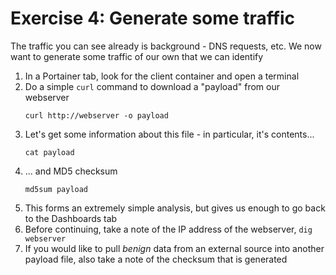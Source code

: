 # Exercise 4: Generate some traffic

The traffic you can see already is background - DNS requests, etc. We now want to generate some traffic of our own that we can identify

1. In a Portainer tab, look for the client container and open a terminal
2. Do a simple `curl` command to download a "payload" from our webserver  
    ```
    curl http://webserver -o payload  
    ```
3. Let's get some information about this file - in particular, it's contents...  
    ```
    cat payload
    ```
4.  ... and MD5 checksum  
    ```
    md5sum payload  
    ```
5. This forms an extremely simple analysis, but gives us enough to go back to the Dashboards tab  
6. Before continuing, take a note of the IP address of the webserver, `dig webserver`  
7. If you would like to pull *benign* data from an external source into another payload file, also take a note of the checksum that is generated  